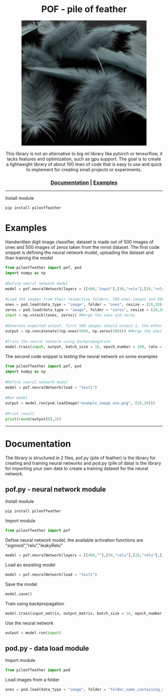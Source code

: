 <div align="center">
<h1>POF - pile of feather</h1>
<img src="https://github.com/usedToBeTomas/pile-of-feather/blob/main/images/pof.png" width="400" height="400" />

This library is not an alternative to big ml library like pytorch or tensorflow, it lacks features and optimization, such as gpu support. The goal is to create a lightweight library of about 100 lines of code that is easy to use and quick to implement for creating small projects or experiments.

<h3>

[Documentation](https://github.com/usedToBeTomas/pile-of-feather#documentation) | [Examples](https://github.com/usedToBeTomas/pile-of-feather#examples)

</h3>

</div>

---

Install module
```cmd
pip install pileoffeather
```
# Examples
Handwritten digit image classifier, dataset is made out of 500 images of ones and 500 images of zeros taken from the mnist dataset. The first code snippet is defining the neural network model, uploading the dataset and than training the model
```python
from pileoffeather import pof, pod
import numpy as np

#Define neural network model
model = pof.neuralNetwork(layers = [[400,"input"],[30,"relu"],[10,"relu"],[1,"sigmoid"]], name = "test1")

#Load the images from their respective folders, 500 ones images and 500 zeros images
ones = pod.load(data_type = "image", folder = "ones", resize = (20,20))
zeros = pod.load(data_type = "image", folder = "zeros", resize = (20,20))
input = np.vstack((ones, zeros)) #Merge the ones and zeros

#Generate expected output, first 500 images should output 1, the other 500 0
output = np.concatenate((np.ones(500), np.zeros(500))) #Merge the ones and zeros

#Train the neural network using backpropagation
model.train(input, output, batch_size = 16, epoch_number = 100, rate = 0.6)
```
The second code snippet is testing the neural network on some examples
```python
from pileoffeather import pof, pod
import numpy as np

#Define neural network model
model = pof.neuralNetwork(load = "test1")

#Run model
output = model.run(pod.loadImage("example_image_one.png", (20,20)))

#Print result
print(round(output[0],3))

```

---

# Documentation
The library is structured in 2 files, pof.py (pile of feather) is the library for creating and training neural networks and pod.py (pile of data) is the library for importing your own data to create a training dataset for the neural network.
## pof.py - neural network module
Install module
```cmd
pip install pileoffeather
```
Import module
```python
from pileoffeather import pof
```
Define neural network model, the available activation functions are "sigmoid","relu","leakyRelu"
```python
model = pof.neuralNetwork(layers = [[400,""],[50,"relu"],[10,"relu"],[1,"sigmoid"]], name = "test1")
```
Load an exsisting model
```python
model = pof.neuralNetwork(load = "test1")
```
Save the model
```python
model.save()
```
Train using backpropagation
```python
model.train(input_matrix, output_matrix, batch_size = 16, epoch_number = 100, rate = 0.03)
```
Use the neural network
```python
output = model.run(input)
```

## pod.py - data load module
Import module
```python
from pileoffeather import pod
```
Load images from a folder
```python
ones = pod.load(data_type = "image", folder = "folder_name_containing_all_images", resize = (20,20))
```

